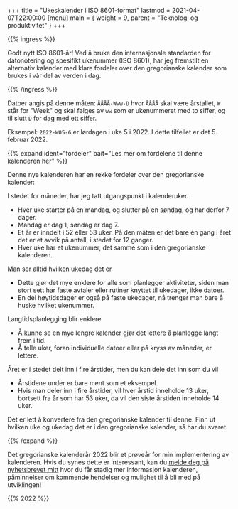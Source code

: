 +++
title = "Ukeskalender i ISO 8601-format"
lastmod = 2021-04-07T22:00:00
[menu]
main = { weight = 9, parent = "Teknologi og produktivitet" }
+++

{{% ingress %}}

Godt nytt ISO 8601-år! Ved å bruke den internasjonale standarden for datonotering og spesifikt
ukenummer (ISO 8601), har jeg fremstilt en alternativ kalender med klare fordeler over den
gregorianske kalender som brukes i vår del av verden i dag.

{{% /ingress %}}

Datoer angis på denne måten: ```ÅÅÅÅ-Www-D``` hvor ```ÅÅÅÅ``` skal være årstallet,
``` W ``` står for "Week" og skal følges av ```ww``` som er ukenummeret med to siffer,
og til slutt ```D``` for dag med ett siffer.

Eksempel: ```2022-W05-6``` er lørdagen i uke 5 i 2022. I dette tilfellet er det 5. februar 2022.

{{% expand
 ident="fordeler"
 bait="Les mer om fordelene til denne kalenderen her"
%}}

Denne nye kalenderen har en rekke fordeler over den gregorianske kalender:

I stedet for måneder, har jeg tatt utgangspunkt i kalenderuker.

- Hver uke starter på en mandag, og slutter på en søndag, og har derfor 7 dager.
- Mandag er dag 1, søndag er dag 7.
- Et år er inndelt i 52 eller 53 uker. På den måten er det bare én gang i året det er et
avvik på antall, i stedet for 12 ganger.
- Hver uke har et ukenummer, det samme som i den gregorianske kalenderen.  

Man ser alltid hvilken ukedag det er

- Dette gjør det mye enklere for alle som planlegger aktiviteter, siden man stort sett
har faste avtaler eller rutiner knyttet til ukedager, ikke datoer.
- En del høytidsdager er også på faste ukedager, nå trenger man bare å huske hvilket
ukenummer.  

Langtidsplanlegging blir enklere

- Å kunne se en mye lengre kalender gjør det lettere å planlegge langt frem i tid.
- Å telle uker, foran individuelle datoer eller på kryss av måneder, er lettere.  

Året er i stedet delt inn i fire årstider, men du kan dele det inn som du vil

- Årstidene under er bare ment som et eksempel.
- Hvis man deler inn i fire årstider, vil hver årstid inneholde 13 uker, bortsett fra
år som har 53 uker, da vil den siste årstiden inneholde 14 uker.  

Det er lett å konvertere fra den gregorianske kalender til denne. Finn ut hvilken uke og
ukedag det er i den gregorianske kalender, så har du svaret.  

{{% /expand %}}

Det gregorianske kalenderår 2022 blir et prøveår for min implementering av kalenderen. Hvis
du synes dette er interessant, kan du
[melde deg på nyhetsbrevet mitt](https://tinyletter.com/pdog) hvor du får stadig mer
informasjon kalenderen, påminnelser om kommende hendelser og mulighet til å bli med på
utviklingen!

{{% 2022 %}}
